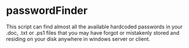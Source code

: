 # passwordFinder
This script can find almost all the available hardcoded passwords in your .doc, .txt or .ps1 files that you may have forgot or mistakenly stored and residing on your disk anywhere in windows server or client.

